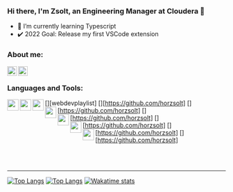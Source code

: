 ### Hi there, I'm Zsolt, an Engineering Manager at Cloudera :wave:

- :open_book: I’m currently learning Typescript
- :heavy_check_mark: 2022 Goal: Release my first VSCode extension

### About me:
[<img align="left" alt="LinkedIn" width="22px" src="https://cdn.jsdelivr.net/npm/simple-icons@v3/icons/linkedin.svg" />](www.linkedin.com/in/horzsolt)
[<img align="left" alt="YouTube" width="22px" src="https://cdn.jsdelivr.net/npm/simple-icons@v3/icons/youtube.svg" />](https://www.youtube.com/channel/UCTbham0DsCPhpsC0dPymikA)

<br />

### Languages and Tools:

[<img align="left" alt=" " width="26px" src="https://cdn.jsdelivr.net/npm/simple-icons@v3/icons/visualstudiocode.svg" />][webdevplaylist]
[<img align="left" alt=" " width="26px" src="https://cdn.jsdelivr.net/npm/simple-icons@v3/icons/git.svg" />][https://github.com/horzsolt]
[<img align="left" alt=" " width="26px" src="https://cdn.jsdelivr.net/npm/simple-icons@v3/icons/github.svg" />][https://github.com/horzsolt]
[<img align="left" alt=" " width="26px" src="https://cdn.jsdelivr.net/npm/simple-icons@v3/icons/abletonlive.svg" />][https://github.com/horzsolt]
[<img align="left" alt=" " width="26px" src="https://cdn.jsdelivr.net/npm/simple-icons@v3/icons/amazonaws.svg" />][https://github.com/horzsolt]
[<img align="left" alt=" " width="26px" src="https://cdn.jsdelivr.net/npm/simple-icons@v3/icons/java.svg" />][https://github.com/horzsolt]
[<img align="left" alt=" " width="26px" src="https://cdn.jsdelivr.net/npm/simple-icons@v3/icons/csharp.svg" />][https://github.com/horzsolt]

<br />
<br />

---

[![Top Langs](https://github-readme-stats.vercel.app/api?username=horzsolt&show_icons=true&count_private=true&hide_border=true)](https://github.com/horzsolt)
[![Top Langs](https://github-readme-stats.vercel.app/api/top-langs/?username=horzsolt&show_icons=true&count_private=true&hide_border=true)](https://github.com/horzsolt)
[![Wakatime stats](https://github-readme-stats.vercel.app/api/wakatime?username=horzsolt)](https://github.com/horzsolt)



